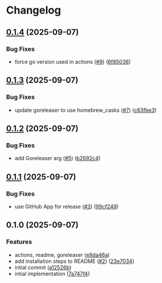 # Changelog

## [0.1.4](https://github.com/hugginsio/talosctx/compare/v0.1.3...v0.1.4) (2025-09-07)


### Bug Fixes

* force go version used in actions ([#9](https://github.com/hugginsio/talosctx/issues/9)) ([6f85038](https://github.com/hugginsio/talosctx/commit/6f850388c1f88fb874f5b5f8114e3f9596de8b2c))

## [0.1.3](https://github.com/hugginsio/talosctx/compare/v0.1.2...v0.1.3) (2025-09-07)


### Bug Fixes

* update goreleaser to use homebrew_casks ([#7](https://github.com/hugginsio/talosctx/issues/7)) ([c63fbe3](https://github.com/hugginsio/talosctx/commit/c63fbe3d519cbb09df83a8434563be590066ea21))

## [0.1.2](https://github.com/hugginsio/talosctx/compare/v0.1.1...v0.1.2) (2025-09-07)


### Bug Fixes

* add Goreleaser arg ([#5](https://github.com/hugginsio/talosctx/issues/5)) ([b2692c4](https://github.com/hugginsio/talosctx/commit/b2692c49cd767d1fc06e69bb39383524ab39d874))

## [0.1.1](https://github.com/hugginsio/talosctx/compare/v0.1.0...v0.1.1) (2025-09-07)


### Bug Fixes

* use GitHub App for release ([#3](https://github.com/hugginsio/talosctx/issues/3)) ([99cf249](https://github.com/hugginsio/talosctx/commit/99cf2494a08e365dbaca8ac32851d727c0afd6d7))

## 0.1.0 (2025-09-07)


### Features

* actions, readme, goreleaser ([e8da46a](https://github.com/hugginsio/talosctx/commit/e8da46aaf5ca8f5c58aed700f8512a3d57ca0cb4))
* add installation steps to README ([#2](https://github.com/hugginsio/talosctx/issues/2)) ([23e7034](https://github.com/hugginsio/talosctx/commit/23e703477dfb3fa5981e03a4de621a23539f4011))
* intial commit ([a12526b](https://github.com/hugginsio/talosctx/commit/a12526beafde90e464e638c8f4a7e120ee8dcfb5))
* intial implementation ([7a747f4](https://github.com/hugginsio/talosctx/commit/7a747f43ab515b04115ddeb13c3a968e491d366e))

